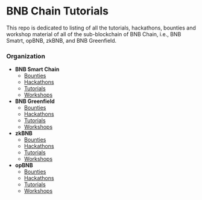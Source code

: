 # BNB Chain Tutorials

This repo is dedicated to listing of all the tutorials, hackathons, bounties and workshop material of all of the sub-blockchain of BNB Chain, i.e., BNB Smatrt, opBNB, zkBNB, and BNB Greenfield.

### Organization
- **BNB Smart Chain**
    - [Bounties](https://github.com/RumeelHussainbnb/bnb-chain-tutorial/tree/main/BNB-Smart-Chain/Bounties)
    - [Hackathons](https://github.com/RumeelHussainbnb/bnb-chain-tutorial/tree/main/BNB-Smart-Chain/Hackathons)
    - [Tutorials](https://github.com/RumeelHussainbnb/bnb-chain-tutorial/tree/main/BNB-Smart-Chain/Tutorials)
    - [Workshops](https://github.com/RumeelHussainbnb/bnb-chain-tutorial/tree/main/BNB-Smart-Chain/Workshops)
- **BNB Greenfield**
    - [Bounties](https://github.com/RumeelHussainbnb/bnb-chain-tutorial/tree/main/BNB-Greenfield/Bounties)
    - [Hackathons](https://github.com/RumeelHussainbnb/bnb-chain-tutorial/tree/main/BNB-Greenfield/Hackathons)
    - [Tutorials](https://github.com/RumeelHussainbnb/bnb-chain-tutorial/tree/main/BNB-Greenfield/Tutorials)
    - [Workshops](https://github.com/RumeelHussainbnb/bnb-chain-tutorial/tree/main/BNB-Greenfield/Workshops)
- **zkBNB**
    - [Bounties](https://github.com/RumeelHussainbnb/bnb-chain-tutorial/tree/main/zkBNB/Bounties)
    - [Hackathons](https://github.com/RumeelHussainbnb/bnb-chain-tutorial/tree/main/zkBNB/Hackathons)
    - [Tutorials](https://github.com/RumeelHussainbnb/bnb-chain-tutorial/tree/main/zkBNB/Tutorials)
    - [Workshops](https://github.com/RumeelHussainbnb/bnb-chain-tutorial/tree/main/zkBNB/Workshops)
- **opBNB**
    - [Bounties](https://github.com/RumeelHussainbnb/bnb-chain-tutorial/tree/main/opBNB/Bounties)
    - [Hackathons](https://github.com/RumeelHussainbnb/bnb-chain-tutorial/tree/main/opBNB/Hackathons)
    - [Tutorials](https://github.com/RumeelHussainbnb/bnb-chain-tutorial/tree/main/opBNB/Tutorials)
    - [Workshops](https://github.com/RumeelHussainbnb/bnb-chain-tutorial/tree/main/opBNB/Workshops)